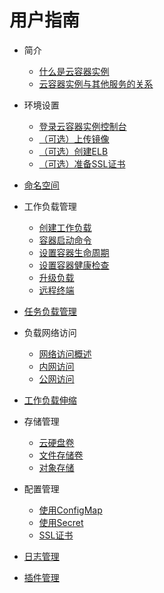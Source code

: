 # 用户指南

-   简介
    -   [什么是云容器实例](什么是云容器实例.md)
    -   [云容器实例与其他服务的关系](云容器实例与其他服务的关系.md)

-   环境设置
    -   [登录云容器实例控制台](登录云容器实例控制台.md)
    -   [（可选）上传镜像](（可选）上传镜像.md)
    -   [（可选）创建ELB](（可选）创建ELB.md)
    -   [（可选）准备SSL证书](（可选）准备SSL证书.md)

-   [命名空间](命名空间.md)
-   工作负载管理
    -   [创建工作负载](创建工作负载.md)
    -   [容器启动命令](容器启动命令.md)
    -   [设置容器生命周期](设置容器生命周期.md)
    -   [设置容器健康检查](设置容器健康检查.md)
    -   [升级负载](升级负载.md)
    -   [远程终端](远程终端.md)

-   [任务负载管理](任务负载管理.md)
-   负载网络访问
    -   [网络访问概述](网络访问概述.md)
    -   [内网访问](内网访问.md)
    -   [公网访问](公网访问.md)

-   [工作负载伸缩](工作负载伸缩.md)
-   存储管理
    -   [云硬盘卷](云硬盘卷.md)
    -   [文件存储卷](文件存储卷.md)
    -   [对象存储](对象存储.md)

-   配置管理
    -   [使用ConfigMap](使用ConfigMap.md)
    -   [使用Secret](使用Secret.md)
    -   [SSL证书](SSL证书.md)

-   [日志管理](日志管理.md)
-   [插件管理](插件管理.md)

